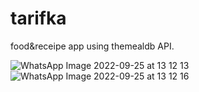 # tarifka
food&amp;receipe app using themealdb API.





![WhatsApp Image 2022-09-25 at 13 12 13](https://user-images.githubusercontent.com/89640325/192138637-76005bb9-556d-4a2c-b2e3-c2d545ed6d74.jpeg)
![WhatsApp Image 2022-09-25 at 13 12 16](https://user-images.githubusercontent.com/89640325/192138638-f84e0c4f-76a3-49a0-9d58-5750f828af05.jpeg)
